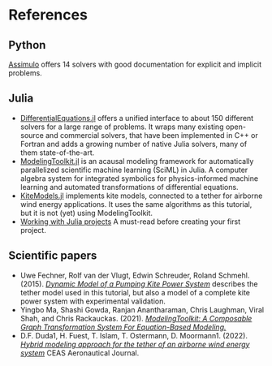 # References

## Python
[Assimulo](https://jmodelica.org/assimulo/) offers 14 solvers
with good documentation for explicit and implicit problems.

## Julia
- [DifferentialEquations.jl](https://docs.sciml.ai/DiffEqDocs/stable/) offers a unified interface to about 150 different solvers for a large range of problems. It wraps many existing open-source and commercial solvers, that have been implemented in C++ or Fortran and adds a growing number of native Julia solvers, many of them state-of-the-art.
- [ModelingToolkit.jl](https://github.com/SciML/ModelingToolkit.jl) is an acausal modeling framework for automatically parallelized scientific machine learning (SciML) in Julia. A computer algebra system for integrated symbolics for physics-informed machine learning and automated transformations of differential equations. 
- [KiteModels.jl](https://ufechner7.github.io/KiteModels.jl/stable/) implements kite models, connected to a tether for airborne wind energy applications. It uses the same algorithms as this tutorial, but it is not (yet) using ModelingToolkit. 
- [Working with Julia projects](https://ufechner7.github.io/2022/08/16/julia-projects.html) A must-read before creating your first project.

## Scientific papers
- Uwe Fechner, Rolf van der Vlugt, Edwin Schreuder, Roland Schmehl. (2015). [*Dynamic Model of a Pumping Kite Power System*](http://arxiv.org/abs/1406.6218) describes the tether model used in this tutorial, but also a model of a complete kite power system with experimental validation.
- Yingbo Ma, Shashi Gowda, Ranjan Anantharaman, Chris Laughman, Viral Shah, and Chris Rackauckas. (2021). [*ModelingToolkit: A Composable Graph Transformation System For Equation-Based Modeling.*](https://arxiv.org/abs/2103.05244)
- D.F. Duda1, H. Fuest, T. Islam, T. Ostermann, D. Moormann1. (2022). [*Hybrid modeling approach for the tether of an airborne wind energy system*](https://link.springer.com/article/10.1007/s13272-022-00581-7) CEAS Aeronautical Journal.